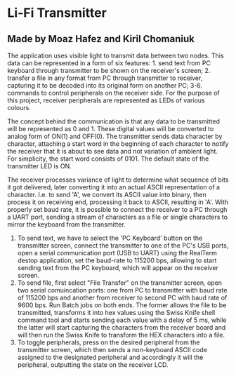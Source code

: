 # Li-Fi Transmitter

## Made by Moaz Hafez and Kiril Chomaniuk

The application uses visible light to transmit data between two nodes. This data can be represented in a form of six features: 1. send text from PC keyboard through transmitter to be shown on the receiver's screen; 2. transfer a file in any format from PC through transmitter to receiver, capturing it to be decoded into its original form on another PC; 3-6. commands to control peripherals on the receiver side. For the purpose of this project, receiver peripherals are represented as LEDs of various colours.

The concept behind the communication is that any data to be transmitted will be represented as 0 and 1. These digital values will be converted to analog form of ON(1) and OFF(0). The transmitter sends data character by character, attaching a start word in the beginning of each character to notify the receiver that it is about to see data and not variation of ambient light. For simplicity, the start word consists of 0101. The default state of the transmitter LED is ON.

The receiver processes variance of light to determine what sequence of bits it got delivered, later converting it into an actual ASCII representation of a character. I.e. to send 'A', we convert its ASCII value into binary, then process it on receiving end, processing it back to ASCII, resulting in 'A'. With properly set baud rate, it is possible to connect the receiver to a PC through a UART port, sending a stream of characters as a file or single characters to mirror the keyboard from the transmitter. 

1. To send text, we have to select the 'PC Keyboard' button on the transmitter screen, connect the transmitter to one of the PC's USB ports, open a serial communication port (USB to UART) using the RealTerm destop application, set the baud-rate to 115200 bps, allowing to start sending text from the PC keyboard, which will appear on the receiver screen.
2. To send file, first select "File Transfer" on the transmitter screen, open two serial comuincation ports: one from PC to transmitter with baud rate of 115200 bps and another from receiver to second PC with baud rate of 9600 bps. Run Batch jobs on both ends. The former allows the file to be transmitted, transforms it into hex values using the Swiss Knife shell command tool and starts sending each value with a delay of 5 ms, while the latter will start capturing the characters from the receiver board and will then run the Swiss Knife to transform the HEX characters into a file.
3. To toggle peripherals, press on the desired peripheral from the transmitter screen, which then sends a non-keyboard ASCII code assigned to the designated peripheral and accordingly it will the peripheral, outputting the state on the receiver LCD.
